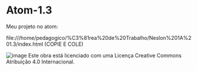 # Atom-1.3

Meu projeto no atom:

file:///home/pedagogico/%C3%81rea%20de%20Trabalho/Neslon%201A%201.3/index.html (COPIE E COLE)

![image](https://github.com/moonyschild/Atom-1.3/assets/140523603/341bf6f4-9ed9-48f5-9d51-d4d24e533046) Este obra está licenciado com uma Licença Creative Commons Atribuição 4.0 Internacional.

